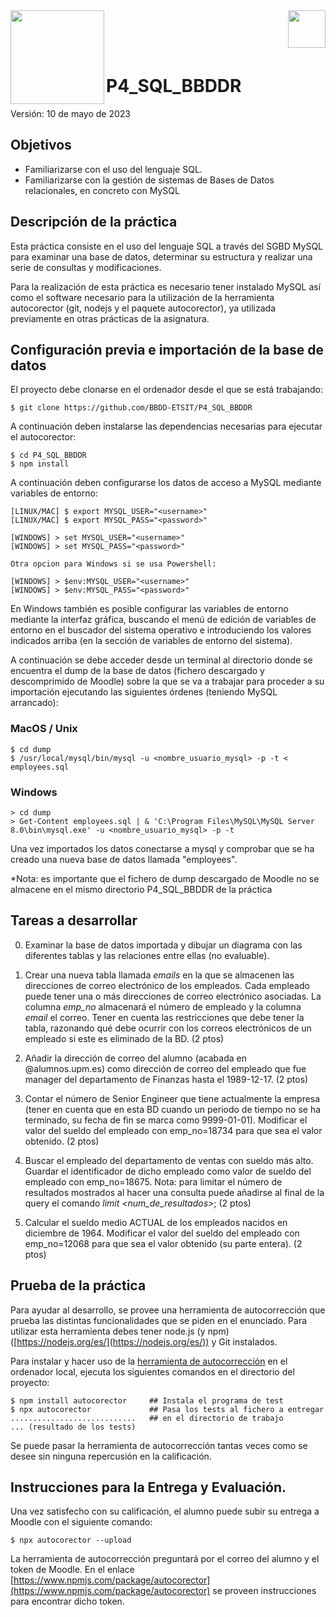 
<img  align="left" width="150" style="float: left;" src="https://www.upm.es/sfs/Rectorado/Gabinete%20del%20Rector/Logos/UPM/CEI/LOGOTIPO%20leyenda%20color%20JPG%20p.png">
<img  align="right" width="60" style="float: right;" src="http://www.dit.upm.es/figures/logos/ditupm-big.gif">

<br/><br/><br/>

# P4_SQL_BBDDR
Versión: 10 de mayo de 2023

## Objetivos

 * Familiarizarse con el uso del lenguaje SQL.
 * Familiarizarse con la gestión de sistemas de Bases de Datos relacionales, en concreto con MySQL

## Descripción de la práctica

Esta práctica consiste en el uso del lenguaje SQL a través del SGBD MySQL para examinar una base de datos, determinar su estructura y realizar una serie de consultas y modificaciones. 

Para la realización de esta práctica es necesario tener instalado MySQL así como el software necesario para la utilización de la herramienta autocorector (git, nodejs y el paquete autocorector), ya utilizada previamente en otras prácticas de la asignatura. 

## Configuración previa e importación de la base de datos

El proyecto debe clonarse en el ordenador desde el que se está trabajando:

```
$ git clone https://github.com/BBDD-ETSIT/P4_SQL_BBDDR
```
A continuación deben instalarse las dependencias necesarias para ejecutar el autocorector: 

```
$ cd P4_SQL_BBDDR
$ npm install
```
A continuación deben configurarse los datos de acceso a MySQL mediante variables de entorno:

```
[LINUX/MAC] $ export MYSQL_USER="<username>"
[LINUX/MAC] $ export MYSQL_PASS="<password>"

[WINDOWS] > set MYSQL_USER="<username>"
[WINDOWS] > set MYSQL_PASS="<password>"

Otra opcion para Windows si se usa Powershell:

[WINDOWS] > $env:MYSQL_USER="<username>"
[WINDOWS] > $env:MYSQL_PASS="<password>"
```

En Windows también es posible configurar las variables de entorno mediante la interfaz gráfica, buscando el menú de edición de variables de entorno en el buscador del sistema operativo e introduciendo los valores indicados arriba (en la sección de variables de entorno del sistema). 



A continuación se debe acceder desde un terminal al directorio donde se encuentra el dump de la base de datos (fichero descargado y descomprimido de Moodle) sobre la que se va a trabajar para proceder a su importación ejecutando las siguientes órdenes (teniendo MySQL arrancado):

### MacOS / Unix

```
$ cd dump
$ /usr/local/mysql/bin/mysql -u <nombre_usuario_mysql> -p -t < employees.sql

```

### Windows

```
> cd dump
> Get-Content employees.sql | & 'C:\Program Files\MySQL\MySQL Server 8.0\bin\mysql.exe' -u <nombre_usuario_mysql> -p -t
```


Una vez importados los datos conectarse a mysql y comprobar que se ha creado una nueva base de datos llamada "employees".

*Nota: es importante que el fichero de dump descargado de Moodle no se almacene en el mismo directorio P4_SQL_BBDDR de la práctica

## Tareas a desarrollar

0. Examinar la base de datos importada y dibujar un diagrama con las diferentes tablas y las relaciones entre ellas (no evaluable). 

1. Crear una nueva tabla llamada *emails* en la que se almacenen las direcciones de correo electrónico de los empleados. Cada empleado puede tener una o más direcciones de correo electrónico asociadas. La columna *emp_no* almacenará el número de empleado y la columna *email* el correo. Tener en cuenta las restricciones que debe tener la tabla, razonando qué debe ocurrir con los correos electrónicos de un empleado si este es eliminado de la BD. (2 ptos)

2. Añadir la dirección de correo del alumno (acabada en @alumnos.upm.es) como dirección de correo del empleado que fue manager del departamento de Finanzas hasta el 1989-12-17. (2 ptos)

3. Contar el número de Senior Engineer que tiene actualmente la empresa (tener en cuenta que en esta BD cuando un periodo de tiempo no se ha terminado, su fecha de fin se marca como 9999-01-01). Modificar el valor del sueldo del empleado con emp_no=18734 para que sea el valor obtenido. (2 ptos)

4. Buscar el empleado del departamento de ventas con sueldo más alto. Guardar el identificador de dicho empleado como valor de sueldo del empleado con emp_no=18675. Nota: para limitar el número de resultados mostrados al hacer una consulta puede añadirse al final de la query el comando *limit <num_de_resultados>*; (2 ptos)

5. Calcular el sueldo medio ACTUAL de los empleados nacidos en diciembre de 1964. Modificar el valor del sueldo del empleado con emp_no=12068 para que sea el valor obtenido (su parte entera). (2 ptos)

## Prueba de la práctica 

Para ayudar al desarrollo, se provee una herramienta de autocorrección que prueba las distintas funcionalidades que se piden en el enunciado. Para utilizar esta herramienta debes tener node.js (y npm) ([https://nodejs.org/es/](https://nodejs.org/es/)) y Git instalados. 

Para instalar y hacer uso de la [herramienta de autocorrección](https://www.npmjs.com/package/autocorector) en el ordenador local, ejecuta los siguientes comandos en el directorio del proyecto:


```
$ npm install autocorector     ## Instala el programa de test
$ npx autocorector             ## Pasa los tests al fichero a entregar
............................   ## en el directorio de trabajo
... (resultado de los tests)
```

Se puede pasar la herramienta de autocorrección tantas veces como se desee sin ninguna repercusión en la calificación.

## Instrucciones para la Entrega y Evaluación.

Una vez satisfecho con su calificación, el alumno puede subir su entrega a Moodle con el siguiente comando:
```
$ npx autocorector --upload
```

La herramienta de autocorrección preguntará por el correo del alumno y el token de Moodle. En el enlace [https://www.npmjs.com/package/autocorector](https://www.npmjs.com/package/autocorector) se proveen instrucciones para encontrar dicho token.

